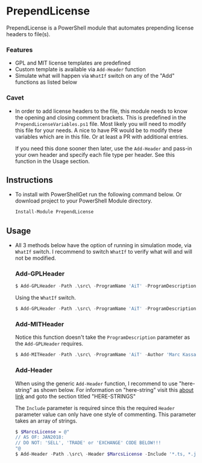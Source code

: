 # PrependLicense
PrependLicense is a PowerShell module that automates prepending license headers to file(s).  

### Features
* GPL and MIT license templates are predefined
* Custom template is available via `Add-Header` function
* Simulate what will happen via `WhatIf` switch on any of the "Add" functions as listed below

### Cavet
* In order to add license headers to the file, this module needs to know the opening and closing comment brackets.  This is predefined in the `PrependLicenseVariables.ps1` file.  Most likely you will need to modify this file for your needs.  A nice to have PR would be to modify these variables which are in this file.  Or at least a PR with additional entries.  
    
    If you need this done sooner then later, use the `Add-Header` and pass-in your own header and specify each file type per header.  See this function in the Usage section.

## Instructions
* To install with PowerShellGet run the following command below.  Or download project to your PowerShell Module directory.
	```powershell
	Install-Module PrependLicense
	```

## Usage
* All 3 methods below have the option of running in simulation mode, via `WhatIf` switch.  I recommend to switch `WhatIf` to verify what will and will not be modified.

    ### Add-GPLHeader
    ```powershell
    $ Add-GPLHeader -Path .\src\ -ProgramName 'AiT' -ProgramDescription 'Another Interval Timer' -Author 'Marc Kassay'
    ```

    Using the `WhatIf` switch.
    ```powershell
    $ Add-GPLHeader -Path .\src\ -ProgramName 'AiT' -ProgramDescription 'Another Interval Timer' -Author 'Marc Kassay' -WhatIf
    ```

    ### Add-MITHeader
    Notice this function doesn't take the `ProgramDescription` parameter as the `Add-GPLHeader` requires.
    ```powershell
    $ Add-MITHeader -Path .\src\ -ProgramName 'AiT' -Author 'Marc Kassay'
    ```

    ### Add-Header
    When using the generic `Add-Header` function, I recommend to use "here-string" as shown below.  For information on "here-string" visit this [about link](https://docs.microsoft.com/en-us/powershell/module/microsoft.powershell.core/about/about_quoting_rules?view=powershell-5.1) and goto the section titled "HERE-STRINGS"

    The `Include` parameter is required since this the required `Header` parameter value can only have one style of commenting.  This parameter takes an array of strings.
    ```powershell
    $ $MarcsLicense = @"
    // AS OF: JAN2018:
    // DO NOT: 'SELL', 'TRADE' or 'EXCHANGE' CODE BELOW!!!
    "@
    $ Add-Header -Path .\src\ -Header $MarcsLicense -Include '*.ts, *.js'
    ```